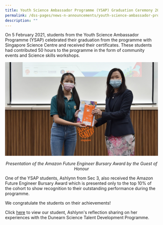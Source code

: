 ```yaml
---
title: Youth Science Ambassador Programme (YSAP) Graduation Ceremony 2021
permalink: /dss-pages/news-n-announcements/youth-science-ambassador-programme-ysap-graduation-ceremony-2021
description: ""
---
```

<p>On 5 February 2021, students from the Youth Science Ambassador Programme (YSAP) celebrated their graduation from the programme with Singapore Science Centre and received their certificates. These students had contributed 50 hours to the programme in the form of community events and Science skills workshops.</p>
<img src="/images/ysap.jpg">
<p style="text-align: center;"><em>Presentation of the Amazon Future Engineer Bursary Award by the Guest of Honour</em></p>
<p>One of the YSAP students, Ashlynn from Sec 3, also received the Amazon Future Engineer Bursary Award which is presented only to the top 10% of the cohort to show recognition to their outstanding performance during the programme.</p>
<p>We congratulate the students on their achievements!</p>
<p>Click&nbsp;<a href="/images/Students%20Reflection%20final%20for%20upload.jpg" target="">here</a>&nbsp;to view our student, Ashlynn's reflection sharing on her experiences with the Dunearn Science Talent Development Programme.&nbsp;</p>